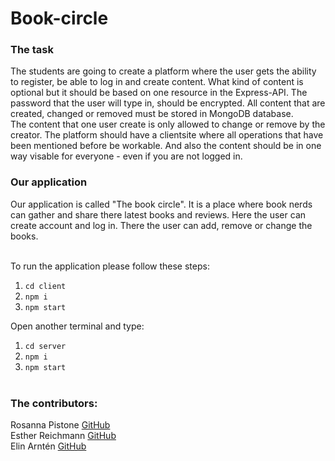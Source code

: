 # Book-circle

### The task

The students are going to create a platform where the user gets the ability to register, be able to log in and create content. What kind of content is optional but it should be based on one resource in the Express-API. The password that the user will type in, should be encrypted. All content that are created, changed or removed must be stored in MongoDB database. <br>
The content that one user create is only allowed to change or remove by the creator. The platform should have a clientsite where all operations that have been mentioned before be workable. And also the content should be in one way visable for everyone - even if you are not logged in. <br>


### Our application

Our application is called "The book circle". It is a place where book nerds can gather and share there latest books and reviews. Here the user can create account and log in. There the user can add, remove or change the books. <br> <br>

To run the application please follow these steps: <br>

1. `cd client` <br>
2. `npm i` <br>
3. `npm start`

Open another terminal and type: <br>

1. `cd server` <br>
2. `npm i` <br>
3. `npm start` <br> <br>

### The contributors:

Rosanna Pistone [GitHub](https://github.com/rosannapistone) <br>
Esther Reichmann [GitHub](https://github.com/ezzequ) <br>
Elin Arntén [GitHub](https://github.com/elinarnten)
